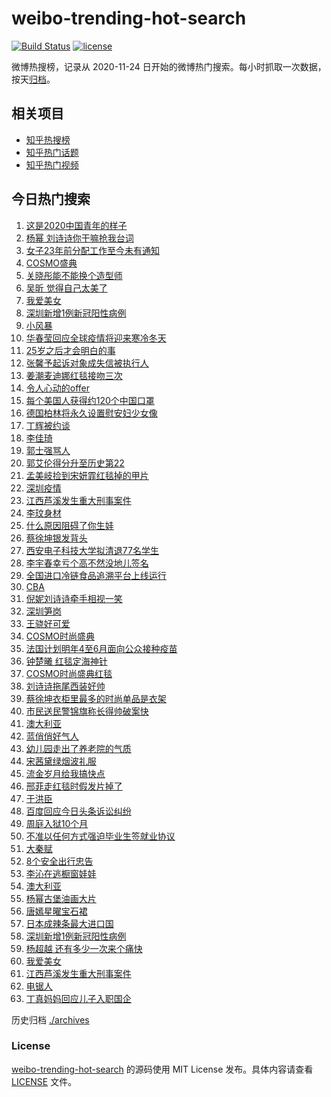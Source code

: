 # weibo-trending-hot-search

[![Build Status](https://github.com/justjavac/weibo-trending-hot-search/workflows/ci/badge.svg?branch=master)](https://github.com/justjavac/weibo-trending-hot-search/actions)
[![license](https://img.shields.io/github/license/justjavac/weibo-trending-hot-search)](https://github.com/justjavac/weibo-trending-hot-search/blob/master/LICENSE)

微博热搜榜，记录从 2020-11-24 日开始的微博热门搜索。每小时抓取一次数据，按天[归档](./archives)。

## 相关项目

- [知乎热搜榜](https://github.com/justjavac/zhihu-trending-top-search)
- [知乎热门话题](https://github.com/justjavac/zhihu-trending-hot-questions)
- [知乎热门视频](https://github.com/justjavac/zhihu-trending-hot-video)

## 今日热门搜索

<!-- BEGIN -->
<!-- 最后更新时间 Thu Dec 03 2020 03:10:34 GMT+0800 (CST) -->
1. [这是2020中国青年的样子](https://s.weibo.com//weibo?q=%23%E8%BF%99%E6%98%AF2020%E4%B8%AD%E5%9B%BD%E9%9D%92%E5%B9%B4%E7%9A%84%E6%A0%B7%E5%AD%90%23&Refer=new_time)
1. [杨幂 刘诗诗你干嘛抢我台词](https://s.weibo.com//weibo?q=%E6%9D%A8%E5%B9%82%20%E5%88%98%E8%AF%97%E8%AF%97%E4%BD%A0%E5%B9%B2%E5%98%9B%E6%8A%A2%E6%88%91%E5%8F%B0%E8%AF%8D&Refer=top)
1. [女子23年前分配工作至今未有通知](https://s.weibo.com//weibo?q=%23%E5%A5%B3%E5%AD%9023%E5%B9%B4%E5%89%8D%E5%88%86%E9%85%8D%E5%B7%A5%E4%BD%9C%E8%87%B3%E4%BB%8A%E6%9C%AA%E6%9C%89%E9%80%9A%E7%9F%A5%23&Refer=top)
1. [COSMO盛典](https://s.weibo.com//weibo?q=COSMO%E7%9B%9B%E5%85%B8&Refer=top)
1. [关晓彤能不能换个造型师](https://s.weibo.com//weibo?q=%23%E5%85%B3%E6%99%93%E5%BD%A4%E8%83%BD%E4%B8%8D%E8%83%BD%E6%8D%A2%E4%B8%AA%E9%80%A0%E5%9E%8B%E5%B8%88%23&Refer=top)
1. [吴昕 觉得自己太美了](https://s.weibo.com//weibo?q=%E5%90%B4%E6%98%95%20%E8%A7%89%E5%BE%97%E8%87%AA%E5%B7%B1%E5%A4%AA%E7%BE%8E%E4%BA%86&Refer=top)
1. [我爱美女](https://s.weibo.com//weibo?q=%23%E6%88%91%E7%88%B1%E7%BE%8E%E5%A5%B3%23&Refer=top)
1. [深圳新增1例新冠阳性病例](https://s.weibo.com//weibo?q=%23%E6%B7%B1%E5%9C%B3%E6%96%B0%E5%A2%9E1%E4%BE%8B%E6%96%B0%E5%86%A0%E9%98%B3%E6%80%A7%E7%97%85%E4%BE%8B%23&Refer=top)
1. [小风暴](https://s.weibo.com//weibo?q=%E5%B0%8F%E9%A3%8E%E6%9A%B4&Refer=top)
1. [华春莹回应全球疫情将迎来寒冷冬天](https://s.weibo.com//weibo?q=%E5%8D%8E%E6%98%A5%E8%8E%B9%E5%9B%9E%E5%BA%94%E5%85%A8%E7%90%83%E7%96%AB%E6%83%85%E5%B0%86%E8%BF%8E%E6%9D%A5%E5%AF%92%E5%86%B7%E5%86%AC%E5%A4%A9&Refer=top)
1. [25岁之后才会明白的事](https://s.weibo.com//weibo?q=%2325%E5%B2%81%E4%B9%8B%E5%90%8E%E6%89%8D%E4%BC%9A%E6%98%8E%E7%99%BD%E7%9A%84%E4%BA%8B%23&Refer=top)
1. [张馨予起诉对象成失信被执行人](https://s.weibo.com//weibo?q=%23%E5%BC%A0%E9%A6%A8%E4%BA%88%E8%B5%B7%E8%AF%89%E5%AF%B9%E8%B1%A1%E6%88%90%E5%A4%B1%E4%BF%A1%E8%A2%AB%E6%89%A7%E8%A1%8C%E4%BA%BA%23&Refer=top)
1. [姜潮麦迪娜红毯接吻三次](https://s.weibo.com//weibo?q=%E5%A7%9C%E6%BD%AE%E9%BA%A6%E8%BF%AA%E5%A8%9C%E7%BA%A2%E6%AF%AF%E6%8E%A5%E5%90%BB%E4%B8%89%E6%AC%A1&Refer=top)
1. [令人心动的offer](https://s.weibo.com//weibo?q=%E4%BB%A4%E4%BA%BA%E5%BF%83%E5%8A%A8%E7%9A%84offer&Refer=top)
1. [每个美国人获得约120个中国口罩](https://s.weibo.com//weibo?q=%23%E6%AF%8F%E4%B8%AA%E7%BE%8E%E5%9B%BD%E4%BA%BA%E8%8E%B7%E5%BE%97%E7%BA%A6120%E4%B8%AA%E4%B8%AD%E5%9B%BD%E5%8F%A3%E7%BD%A9%23&Refer=top)
1. [德国柏林将永久设置慰安妇少女像](https://s.weibo.com//weibo?q=%E5%BE%B7%E5%9B%BD%E6%9F%8F%E6%9E%97%E5%B0%86%E6%B0%B8%E4%B9%85%E8%AE%BE%E7%BD%AE%E6%85%B0%E5%AE%89%E5%A6%87%E5%B0%91%E5%A5%B3%E5%83%8F&Refer=top)
1. [丁辉被约谈](https://s.weibo.com//weibo?q=%23%E4%B8%81%E8%BE%89%E8%A2%AB%E7%BA%A6%E8%B0%88%23&Refer=top)
1. [李佳琦](https://s.weibo.com//weibo?q=%E6%9D%8E%E4%BD%B3%E7%90%A6&Refer=top)
1. [郭士强骂人](https://s.weibo.com//weibo?q=%E9%83%AD%E5%A3%AB%E5%BC%BA%E9%AA%82%E4%BA%BA&Refer=top)
1. [郭艾伦得分升至历史第22](https://s.weibo.com//weibo?q=%23%E9%83%AD%E8%89%BE%E4%BC%A6%E5%BE%97%E5%88%86%E5%8D%87%E8%87%B3%E5%8E%86%E5%8F%B2%E7%AC%AC22%23&Refer=top)
1. [孟美岐捡到宋妍霏红毯掉的甲片](https://s.weibo.com//weibo?q=%23%E5%AD%9F%E7%BE%8E%E5%B2%90%E6%8D%A1%E5%88%B0%E5%AE%8B%E5%A6%8D%E9%9C%8F%E7%BA%A2%E6%AF%AF%E6%8E%89%E7%9A%84%E7%94%B2%E7%89%87%23&Refer=top)
1. [深圳疫情](https://s.weibo.com//weibo?q=%E6%B7%B1%E5%9C%B3%E7%96%AB%E6%83%85&Refer=top)
1. [江西芦溪发生重大刑事案件](https://s.weibo.com//weibo?q=%E6%B1%9F%E8%A5%BF%E8%8A%A6%E6%BA%AA%E5%8F%91%E7%94%9F%E9%87%8D%E5%A4%A7%E5%88%91%E4%BA%8B%E6%A1%88%E4%BB%B6&Refer=top)
1. [李玟身材](https://s.weibo.com//weibo?q=%E6%9D%8E%E7%8E%9F%E8%BA%AB%E6%9D%90&Refer=top)
1. [什么原因阻碍了你生娃](https://s.weibo.com//weibo?q=%23%E4%BB%80%E4%B9%88%E5%8E%9F%E5%9B%A0%E9%98%BB%E7%A2%8D%E4%BA%86%E4%BD%A0%E7%94%9F%E5%A8%83%23&Refer=top)
1. [蔡徐坤银发背头](https://s.weibo.com//weibo?q=%23%E8%94%A1%E5%BE%90%E5%9D%A4%E9%93%B6%E5%8F%91%E8%83%8C%E5%A4%B4%23&Refer=top)
1. [西安电子科技大学拟清退77名学生](https://s.weibo.com//weibo?q=%E8%A5%BF%E5%AE%89%E7%94%B5%E5%AD%90%E7%A7%91%E6%8A%80%E5%A4%A7%E5%AD%A6%E6%8B%9F%E6%B8%85%E9%80%8077%E5%90%8D%E5%AD%A6%E7%94%9F&Refer=top)
1. [李宇春幸亏个高不然没地儿签名](https://s.weibo.com//weibo?q=%23%E6%9D%8E%E5%AE%87%E6%98%A5%E5%B9%B8%E4%BA%8F%E4%B8%AA%E9%AB%98%E4%B8%8D%E7%84%B6%E6%B2%A1%E5%9C%B0%E5%84%BF%E7%AD%BE%E5%90%8D%23&Refer=top)
1. [全国进口冷链食品追溯平台上线运行](https://s.weibo.com//weibo?q=%23%E5%85%A8%E5%9B%BD%E8%BF%9B%E5%8F%A3%E5%86%B7%E9%93%BE%E9%A3%9F%E5%93%81%E8%BF%BD%E6%BA%AF%E5%B9%B3%E5%8F%B0%E4%B8%8A%E7%BA%BF%E8%BF%90%E8%A1%8C%23&Refer=top)
1. [CBA](https://s.weibo.com//weibo?q=CBA&Refer=top)
1. [倪妮刘诗诗牵手相视一笑](https://s.weibo.com//weibo?q=%23%E5%80%AA%E5%A6%AE%E5%88%98%E8%AF%97%E8%AF%97%E7%89%B5%E6%89%8B%E7%9B%B8%E8%A7%86%E4%B8%80%E7%AC%91%23&Refer=top)
1. [深圳笋岗](https://s.weibo.com//weibo?q=%E6%B7%B1%E5%9C%B3%E7%AC%8B%E5%B2%97&Refer=top)
1. [王骁好可爱](https://s.weibo.com//weibo?q=%E7%8E%8B%E9%AA%81%E5%A5%BD%E5%8F%AF%E7%88%B1&Refer=top)
1. [COSMO时尚盛典](https://s.weibo.com//weibo?q=%23COSMO%E6%97%B6%E5%B0%9A%E7%9B%9B%E5%85%B8%23&Refer=top)
1. [法国计划明年4至6月面向公众接种疫苗](https://s.weibo.com//weibo?q=%23%E6%B3%95%E5%9B%BD%E8%AE%A1%E5%88%92%E6%98%8E%E5%B9%B44%E8%87%B36%E6%9C%88%E9%9D%A2%E5%90%91%E5%85%AC%E4%BC%97%E6%8E%A5%E7%A7%8D%E7%96%AB%E8%8B%97%23&Refer=top)
1. [钟楚曦 红毯定海神针](https://s.weibo.com//weibo?q=%E9%92%9F%E6%A5%9A%E6%9B%A6%20%E7%BA%A2%E6%AF%AF%E5%AE%9A%E6%B5%B7%E7%A5%9E%E9%92%88&Refer=top)
1. [COSMO时尚盛典红毯](https://s.weibo.com//weibo?q=%23COSMO%E6%97%B6%E5%B0%9A%E7%9B%9B%E5%85%B8%E7%BA%A2%E6%AF%AF%23&Refer=top)
1. [刘诗诗拖尾西装好帅](https://s.weibo.com//weibo?q=%23%E5%88%98%E8%AF%97%E8%AF%97%E6%8B%96%E5%B0%BE%E8%A5%BF%E8%A3%85%E5%A5%BD%E5%B8%85%23&Refer=top)
1. [蔡徐坤衣柜里最多的时尚单品是衣架](https://s.weibo.com//weibo?q=%23%E8%94%A1%E5%BE%90%E5%9D%A4%E8%A1%A3%E6%9F%9C%E9%87%8C%E6%9C%80%E5%A4%9A%E7%9A%84%E6%97%B6%E5%B0%9A%E5%8D%95%E5%93%81%E6%98%AF%E8%A1%A3%E6%9E%B6%23&Refer=top)
1. [市民送民警锦旗称长得帅破案快](https://s.weibo.com//weibo?q=%23%E5%B8%82%E6%B0%91%E9%80%81%E6%B0%91%E8%AD%A6%E9%94%A6%E6%97%97%E7%A7%B0%E9%95%BF%E5%BE%97%E5%B8%85%E7%A0%B4%E6%A1%88%E5%BF%AB%23&Refer=top)
1. [澳大利亚](https://s.weibo.com//weibo?q=%E6%BE%B3%E5%A4%A7%E5%88%A9%E4%BA%9A&Refer=top)
1. [蓝俏俏好气人](https://s.weibo.com//weibo?q=%E8%93%9D%E4%BF%8F%E4%BF%8F%E5%A5%BD%E6%B0%94%E4%BA%BA&Refer=top)
1. [幼儿园走出了养老院的气质](https://s.weibo.com//weibo?q=%23%E5%B9%BC%E5%84%BF%E5%9B%AD%E8%B5%B0%E5%87%BA%E4%BA%86%E5%85%BB%E8%80%81%E9%99%A2%E7%9A%84%E6%B0%94%E8%B4%A8%23&Refer=top)
1. [宋茜黛绿烟波礼服](https://s.weibo.com//weibo?q=%23%E5%AE%8B%E8%8C%9C%E9%BB%9B%E7%BB%BF%E7%83%9F%E6%B3%A2%E7%A4%BC%E6%9C%8D%23&Refer=top)
1. [流金岁月给我搞快点](https://s.weibo.com//weibo?q=%23%E6%B5%81%E9%87%91%E5%B2%81%E6%9C%88%E7%BB%99%E6%88%91%E6%90%9E%E5%BF%AB%E7%82%B9%23&Refer=top)
1. [邢菲走红毯时假发片掉了](https://s.weibo.com//weibo?q=%23%E9%82%A2%E8%8F%B2%E8%B5%B0%E7%BA%A2%E6%AF%AF%E6%97%B6%E5%81%87%E5%8F%91%E7%89%87%E6%8E%89%E4%BA%86%23&Refer=top)
1. [于洪臣](https://s.weibo.com//weibo?q=%E4%BA%8E%E6%B4%AA%E8%87%A3&Refer=top)
1. [百度回应今日头条诉讼纠纷](https://s.weibo.com//weibo?q=%23%E7%99%BE%E5%BA%A6%E5%9B%9E%E5%BA%94%E4%BB%8A%E6%97%A5%E5%A4%B4%E6%9D%A1%E8%AF%89%E8%AE%BC%E7%BA%A0%E7%BA%B7%23&Refer=top)
1. [周庭入狱10个月](https://s.weibo.com//weibo?q=%E5%91%A8%E5%BA%AD%E5%85%A5%E7%8B%B110%E4%B8%AA%E6%9C%88&Refer=top)
1. [不准以任何方式强迫毕业生签就业协议](https://s.weibo.com//weibo?q=%23%E4%B8%8D%E5%87%86%E4%BB%A5%E4%BB%BB%E4%BD%95%E6%96%B9%E5%BC%8F%E5%BC%BA%E8%BF%AB%E6%AF%95%E4%B8%9A%E7%94%9F%E7%AD%BE%E5%B0%B1%E4%B8%9A%E5%8D%8F%E8%AE%AE%23&Refer=top)
1. [大秦赋](https://s.weibo.com//weibo?q=%E5%A4%A7%E7%A7%A6%E8%B5%8B&Refer=top)
1. [8个安全出行忠告](https://s.weibo.com//weibo?q=%238%E4%B8%AA%E5%AE%89%E5%85%A8%E5%87%BA%E8%A1%8C%E5%BF%A0%E5%91%8A%23&Refer=new_time)
1. [李沁在逃橱窗娃娃](https://s.weibo.com//weibo?q=%23%E6%9D%8E%E6%B2%81%E5%9C%A8%E9%80%83%E6%A9%B1%E7%AA%97%E5%A8%83%E5%A8%83%23&Refer=top)
1. [澳大利亚](https://s.weibo.com//weibo?q=%23%E6%BE%B3%E5%A4%A7%E5%88%A9%E4%BA%9A%23&Refer=top)
1. [杨幂古堡油画大片](https://s.weibo.com//weibo?q=%23%E6%9D%A8%E5%B9%82%E5%8F%A4%E5%A0%A1%E6%B2%B9%E7%94%BB%E5%A4%A7%E7%89%87%23&Refer=top)
1. [唐嫣星曜宝石裙](https://s.weibo.com//weibo?q=%23%E5%94%90%E5%AB%A3%E6%98%9F%E6%9B%9C%E5%AE%9D%E7%9F%B3%E8%A3%99%23&Refer=top)
1. [日本成辣条最大进口国](https://s.weibo.com//weibo?q=%23%E6%97%A5%E6%9C%AC%E6%88%90%E8%BE%A3%E6%9D%A1%E6%9C%80%E5%A4%A7%E8%BF%9B%E5%8F%A3%E5%9B%BD%23&Refer=top)
1. [深圳新增1例新冠阳性病例](https://s.weibo.com//weibo?q=%E6%B7%B1%E5%9C%B3%E6%96%B0%E5%A2%9E1%E4%BE%8B%E6%96%B0%E5%86%A0%E9%98%B3%E6%80%A7%E7%97%85%E4%BE%8B&Refer=top)
1. [杨超越 还有多少一次来个痛快](https://s.weibo.com//weibo?q=%E6%9D%A8%E8%B6%85%E8%B6%8A%20%E8%BF%98%E6%9C%89%E5%A4%9A%E5%B0%91%E4%B8%80%E6%AC%A1%E6%9D%A5%E4%B8%AA%E7%97%9B%E5%BF%AB&Refer=top)
1. [我爱美女](https://s.weibo.com//weibo?q=%E6%88%91%E7%88%B1%E7%BE%8E%E5%A5%B3&Refer=top)
1. [江西芦溪发生重大刑事案件](https://s.weibo.com//weibo?q=%23%E6%B1%9F%E8%A5%BF%E8%8A%A6%E6%BA%AA%E5%8F%91%E7%94%9F%E9%87%8D%E5%A4%A7%E5%88%91%E4%BA%8B%E6%A1%88%E4%BB%B6%23&Refer=top)
1. [电锯人](https://s.weibo.com//weibo?q=%E7%94%B5%E9%94%AF%E4%BA%BA&Refer=top)
1. [丁真妈妈回应儿子入职国企](https://s.weibo.com//weibo?q=%23%E4%B8%81%E7%9C%9F%E5%A6%88%E5%A6%88%E5%9B%9E%E5%BA%94%E5%84%BF%E5%AD%90%E5%85%A5%E8%81%8C%E5%9B%BD%E4%BC%81%23&Refer=top)
<!-- END -->

历史归档 [./archives](./archives)

### License

[weibo-trending-hot-search](https://github.com/justjavac/weibo-trending-hot-search) 的源码使用 MIT License 发布。具体内容请查看 [LICENSE](./LICENSE) 文件。
